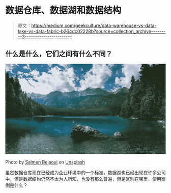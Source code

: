 # 数据仓库、数据湖和数据结构

> 原文：<https://medium.com/geekculture/data-warehouse-vs-data-lake-vs-data-fabric-b264dc02228b?source=collection_archive---------3----------------------->

## 什么是什么，它们之间有什么不同？

![](img/1e59ac8dc180a14baa960e8d4734676c.png)

Photo by [Salmen Bejaoui](https://unsplash.com/@slmnbj?utm_source=unsplash&utm_medium=referral&utm_content=creditCopyText) on [Unsplash](https://unsplash.com/s/photos/lake?utm_source=unsplash&utm_medium=referral&utm_content=creditCopyText)

虽然数据仓库现在已经成为企业环境中的一个标准，数据湖也已经出现在许多公司中，但是数据结构仍然不太为人所知，也没有那么普遍，但是区别在哪里，使用案例是什么？